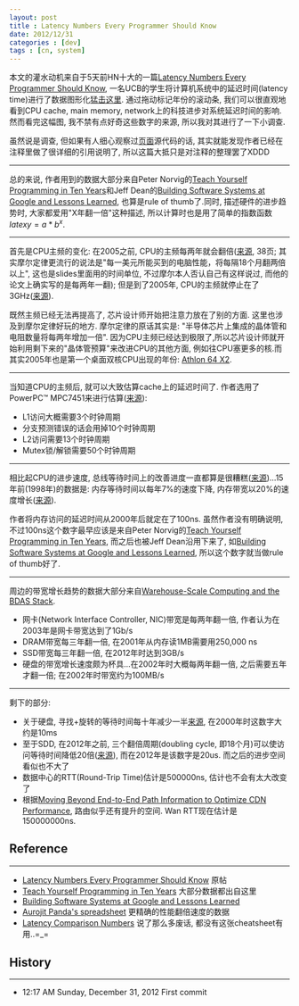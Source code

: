 ```yaml
---
layout: post
title : Latency Numbers Every Programmer Should Know
date: 2012/12/31
categories : [dev]
tags : [cn, system]
---
```


本文的灌水动机来自于5天前HN十大的一篇[Latency Numbers Every Programmer Should Know](http://news.ycombinator.com/item?id=4966363),
一名UCB的学生将计算机系统中的延迟时间(latency time)进行了数据图形化[猛击这里](http://www.eecs.berkeley.edu/~rcs/research/interactive_latency.html). 通过拖动标记年份的滚动条, 我们可以很直观地看到CPU cache, main memory, network上的科技进步对系统延迟时间的影响. 然而看完这幅图, 我不禁有点好奇这些数字的来源, 所以我对其进行了一下小调查.

虽然说是调查, 但如果有人细心观察过[页面](http://www.eecs.berkeley.edu/~rcs/research/interactive_latency.html)源代码的话, 其实就能发现作者已经在注释里做了很详细的引用说明了, 所以这篇大抵只是对注释的整理罢了XDDD

------------------------------------------------

总的来说, 作者用到的数据大部分来自Peter Norvig的[Teach Yourself Programming in Ten Years](http://norvig.com/21-days.html#answers)和Jeff Dean的[Building Software Systems at Google and Lessons Learned](http://static.googleusercontent.com/external_content/untrusted_dlcp/research.google.com/en//people/jeff/Stanford-DL-Nov-2010.pdf), 也算是rule of thumb了.同时, 描述硬件的进步趋势时, 大家都爱用"X年翻一倍"这种描述, 所以计算时也是用了简单的指数函数$latex y = a * b ^ x$.

------------------------------------------------

首先是CPU主频的变化: 在2005之前, CPU的主频每两年就会翻倍([来源](www.cs.berkeley.edu/~pattrsn/talks/sigmod98-keynote.ppt), 38页; 其实摩尔定律更流行的说法是"每一美元所能买到的电脑性能，将每隔18个月翻两倍以上", 这也是slides里面用的时间单位, 不过摩尔本人否认自己有这样说过, 而他的论文上确实写的是每两年一翻); 但是到了2005年, CPU的主频就停止在了3GHz([来源](http://www.kmeme.com/2010/09/clock-speed-wall.html)).

既然主频已经无法再提高了, 芯片设计师开始把注意力放在了别的方面. 这里也涉及到摩尔定律好玩的地方. 摩尔定律的原话其实是: "半导体芯片上集成的晶体管和电阻数量将每两年增加一倍". 因为CPU主频已经达到极限了,所以芯片设计师就开始利用剩下来的"晶体管预算"来改进CPU的其他方面, 例如往CPU塞更多的核.而其实2005年也是第一个桌面双核CPU出现的年份: [Athlon 64 X2](http://en.wikipedia.org/wiki/Athlon_64_X2).

-----------------------------------------------

当知道CPU的主频后, 就可以大致估算cache上的延迟时间了. 作者选用了PowerPC™ MPC7451来进行估算([来源](http://cache.freescale.com/files/32bit/doc/app_note/AN2180.pdf)):

- L1访问大概需要3个时钟周期
- 分支预测错误的话会用掉10个时钟周期
- L2访问需要13个时钟周期
- Mutex锁/解锁需要50个时钟周期

------------------------------------------------

相比起CPU的进步速度, 总线等待时间上的改善进度一直都算是很糟糕([来源](http://download.micron.com/pdf/presentations/events/winhec_klein.pdf))...15年前(1998年)的数据是: 内存等待时间以每年7%的速度下降, 内存带宽以20%的速度增长([来源](www.cs.berkeley.edu/~pattrsn/talks/sigmod98-keynote.ppt)).

作者将内存访问的延迟时间从2000年后就定在了100ns. 虽然作者没有明确说明, 不过100ns这个数字最早应该是来自Peter Norvig的[Teach Yourself Programming in Ten Years](http://norvig.com/21-days.html#answers), 而之后也被Jeff Dean沿用下来了, 如[Building Software Systems at Google and Lessons Learned](http://static.googleusercontent.com/external_content/untrusted_dlcp/research.google.com/en//people/jeff/Stanford-DL-Nov-2010.pdf), 所以这个数字就当做rule of thumb好了.

------------------------------------------------

周边的带宽增长趋势的数据大部分来自[Warehouse-Scale Computing and the BDAS Stack](http://ampcamp.berkeley.edu/wp-content/uploads/2012/06/Ion-stoica-amp-camp-21012-warehouse-scale-computing-intro-final.pdf).

- 网卡(Network Interface Controller, NIC)带宽是每两年翻一倍, 作者认为在2003年是网卡带宽达到了1Gb/s
- DRAM带宽每三年翻一倍, 在2001年从内存读1MB需要用250,000 ns
- SSD带宽每三年翻一倍, 在2012年时达到3GB/s
- 硬盘的带宽增长速度颇为杯具...在2002年时大概每两年翻一倍, 之后需要五年才翻一倍; 在2002年时带宽约为100MB/s

-------------------------------------------------

剩下的部分:

- 关于硬盘, 寻找+旋转的等待时间每十年减少一半[来源](http://www.storagenewsletter.com/news/disk/hdd-technology-trends-ibm), 在2000年时这数字大约是10ms
- 至于SDD, 在2012年之前, 三个翻倍周期(doubling cycle, 即18个月)可以使访问等待时间降低20倍([来源](http://cseweb.ucsd.edu/users/swanson/papers/FAST2012BleakFlash.pdf)), 而在2012年是该数字是20us. 而之后的进步空间看似也不大了
- 数据中心的RTT(Round-Trip Time)估计是500000ns, 估计也不会有太大改变了
- 根据[Moving Beyond End-to-End Path Information to Optimize CDN Performance](http://research.google.com/pubs/pub35590.html), 路由似乎还有提升的空间. Wan RTT现在估计是150000000ns.

## Reference

-------------------------------------------------

- [Latency Numbers Every Programmer Should Know](http://news.ycombinator.com/item?id=4966363) 原帖
- [Teach Yourself Programming in Ten Years](http://norvig.com/21-days.html#answers) 大部分数据都出自这里
- [Building Software Systems at Google and Lessons Learned](http://static.googleusercontent.com/external_content/untrusted_dlcp/research.google.com/en//people/jeff/Stanford-DL-Nov-2010.pdf)
- [Aurojit Panda's spreadsheet](http://www.eecs.berkeley.edu/~rcs/research/hw_trends.xlsx) 更精确的性能翻倍速度的数据
- [Latency Comparison Numbers](https://gist.github.com/raw/2841832/0a6e14cda5d6cc8b2eb304a895b0f2ba9b9b75c8/latency.txt) 说了那么多废话, 都没有这张cheatsheet有用..=_=

## History

-------------------------------------------------

- 12:17 AM Sunday, December 31, 2012 First commit
